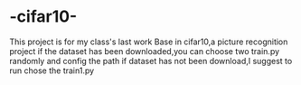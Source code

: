 # -cifar10-
This project is for my class's last work
Base in cifar10,a picture recognition project
if the dataset has been downloaded,you can choose two train.py randomly and config the path
if dataset has not been download,I suggest to run chose the train1.py
